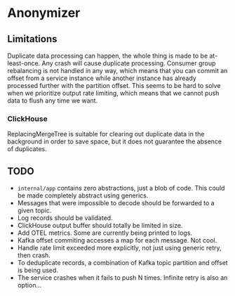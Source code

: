 # Anonymizer

## Limitations

Duplicate data processing can happen, the whole thing is made to be at-least-once.
Any crash will cause duplicate processing. Consumer group rebalancing is not handled
in any way, which means that you can commit an offset from a service instance
while another instance has already processed further with the partition offset.
This seems to be hard to solve when we prioritize output rate limiting, which
means that we cannot push data to flush any time we want.

### ClickHouse

ReplacingMergeTree is suitable for clearing out duplicate data in the background in order to save space,
but it does not guarantee the absence of duplicates.

## TODO

* `internal/app` contains zero abstractions, just a blob of code.
   This could be made completely abstract using generics.
* Messages that were impossible to decode should be forwarded to a given topic.
* Log records should be validated.
* ClickHouse output buffer should totally be limited in size.
* Add OTEL metrics. Some are currently being printed to logs.
* Kafka offset commiting accesses a map for each message. Not cool.
* Handle rate limit exceeded more explicitly, not just using generic retry, then crash.
* To deduplicate records, a combination of Kafka topic partition and offset is being used.
* The service crashes when it fails to push N times. Infinite retry is also an option...
